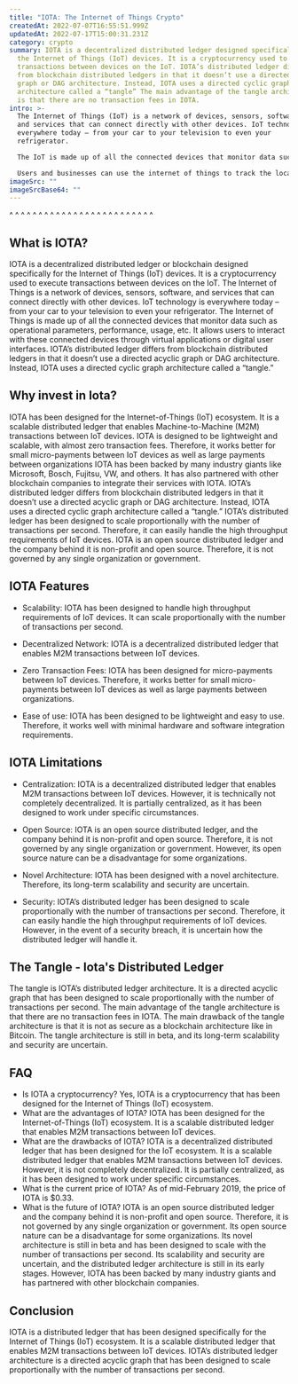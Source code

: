 ```yaml
---
title: "IOTA: The Internet of Things Crypto"
createdAt: 2022-07-07T16:55:51.999Z
updatedAt: 2022-07-17T15:00:31.231Z
category: crypto
summary: IOTA is a decentralized distributed ledger designed specifically for
  the Internet of Things (IoT) devices. It is a cryptocurrency used to execute
  transactions between devices on the IoT. IOTA’s distributed ledger differs
  from blockchain distributed ledgers in that it doesn’t use a directed acyclic
  graph or DAG architecture. Instead, IOTA uses a directed cyclic graph
  architecture called a “tangle” The main advantage of the tangle architecture
  is that there are no transaction fees in IOTA.
intro: >-
  The Internet of Things (IoT) is a network of devices, sensors, software,
  and services that can connect directly with other devices. IoT technology is
  everywhere today – from your car to your television to even your
  refrigerator. 

  The IoT is made up of all the connected devices that monitor data such as operational parameters, performance, usage, etc. It allows users to interact with these connected devices through virtual applications or digital user interfaces.

  Users and businesses can use the internet of things to track the locations of their assets, monitor usage patterns and detect problems before they become serious problems. This article explains why you should invest in Iota and its pros and cons as an investment opportunity.
imageSrc: ""
imageSrcBase64: ""
---
```


^ ^ ^ ^ ^ ^ ^ ^ ^ ^ ^ ^ ^ ^ ^ ^ ^ ^ ^ ^ ^ ^ ^ ^ ^

## What is IOTA?

IOTA is a decentralized distributed ledger or blockchain designed specifically for the Internet of Things (IoT) devices. It is a cryptocurrency used to execute transactions between devices on the IoT.
The Internet of Things is a network of devices, sensors, software, and services that can connect directly with other devices. IoT technology is everywhere today – from your car to your television to even your refrigerator.
The Internet of Things is made up of all the connected devices that monitor data such as operational parameters, performance, usage, etc. It allows users to interact with these connected devices through virtual applications or digital user interfaces.
IOTA’s distributed ledger differs from blockchain distributed ledgers in that it doesn’t use a directed acyclic graph or DAG architecture. Instead, IOTA uses a directed cyclic graph architecture called a “tangle.”

## Why invest in Iota?

IOTA has been designed for the Internet-of-Things (IoT) ecosystem. It is a scalable distributed ledger that enables Machine-to-Machine (M2M) transactions between IoT devices.
IOTA is designed to be lightweight and scalable, with almost zero transaction fees. Therefore, it works better for small micro-payments between IoT devices as well as large payments between organizations
IOTA has been backed by many industry giants like Microsoft, Bosch, Fujitsu, VW, and others. It has also partnered with other blockchain companies to integrate their services with IOTA.
IOTA’s distributed ledger differs from blockchain distributed ledgers in that it doesn’t use a directed acyclic graph or DAG architecture. Instead, IOTA uses a directed cyclic graph architecture called a “tangle.”
IOTA’s distributed ledger has been designed to scale proportionally with the number of transactions per second. Therefore, it can easily handle the high throughput requirements of IoT devices.
IOTA is an open source distributed ledger and the company behind it is non-profit and open source. Therefore, it is not governed by any single organization or government.

## IOTA Features

- Scalability: IOTA has been designed to handle high throughput requirements of IoT devices. It can scale proportionally with the number of transactions per second.

- Decentralized Network: IOTA is a decentralized distributed ledger that enables M2M transactions between IoT devices.

- Zero Transaction Fees: IOTA has been designed for micro-payments between IoT devices. Therefore, it works better for small micro-payments between IoT devices as well as large payments between organizations.

- Ease of use: IOTA has been designed to be lightweight and easy to use. Therefore, it works well with minimal hardware and software integration requirements.

## IOTA Limitations

- Centralization: IOTA is a decentralized distributed ledger that enables M2M transactions between IoT devices. However, it is technically not completely decentralized. It is partially centralized, as it has been designed to work under specific circumstances.

- Open Source: IOTA is an open source distributed ledger, and the company behind it is non-profit and open source. Therefore, it is not governed by any single organization or government. However, its open source nature can be a disadvantage for some organizations.

- Novel Architecture: IOTA has been designed with a novel architecture. Therefore, its long-term scalability and security are uncertain.

- Security: IOTA’s distributed ledger has been designed to scale proportionally with the number of transactions per second. Therefore, it can easily handle the high throughput requirements of IoT devices. However, in the event of a security breach, it is uncertain how the distributed ledger will handle it.

## The Tangle - Iota's Distributed Ledger

The tangle is IOTA’s distributed ledger architecture. It is a directed acyclic graph that has been designed to scale proportionally with the number of transactions per second. The main advantage of the tangle architecture is that there are no transaction fees in IOTA.
The main drawback of the tangle architecture is that it is not as secure as a blockchain architecture like in Bitcoin. The tangle architecture is still in beta, and its long-term scalability and security are uncertain.

## FAQ

- Is IOTA a cryptocurrency? Yes, IOTA is a cryptocurrency that has been designed for the Internet of Things (IoT) ecosystem.
- What are the advantages of IOTA? IOTA has been designed for the Internet-of-Things (IoT) ecosystem. It is a scalable distributed ledger that enables M2M transactions between IoT devices.
- What are the drawbacks of IOTA? IOTA is a decentralized distributed ledger that has been designed for the IoT ecosystem. It is a scalable distributed ledger that enables M2M transactions between IoT devices. However, it is not completely decentralized. It is partially centralized, as it has been designed to work under specific circumstances.
- What is the current price of IOTA? As of mid-February 2019, the price of IOTA is $0.33.
- What is the future of IOTA? IOTA is an open source distributed ledger and the company behind it is non-profit and open source. Therefore, it is not governed by any single organization or government. Its open source nature can be a disadvantage for some organizations. Its novel architecture is still in beta and has been designed to scale with the number of transactions per second. Its scalability and security are uncertain, and the distributed ledger architecture is still in its early stages. However, IOTA has been backed by many industry giants and has partnered with other blockchain companies.

## Conclusion

IOTA is a distributed ledger that has been designed specifically for the Internet of Things (IoT) ecosystem. It is a scalable distributed ledger that enables M2M transactions between IoT devices. IOTA’s distributed ledger architecture is a directed acyclic graph that has been designed to scale proportionally with the number of transactions per second.
